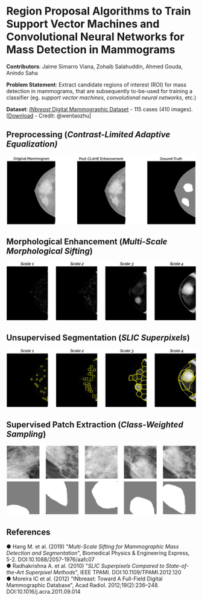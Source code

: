 # Region Proposal Algorithms to Train Support Vector Machines and Convolutional Neural Networks for Mass Detection in Mammograms

**Contributors**: Jaime Simarro Viana, Zohaib Salahuddin, Ahmed Gouda, Anindo Saha  

**Problem Statement**: Extract candidate regions of interest (ROI) for mass detection in mammograms, that are subsequently to-be-used for training a classifier (eg. *support vector machines*, *convolutional neural networks*, etc.) 
 
**Dataset**: [*INbreast* Digital Mammographic Dataset](https://pubmed.ncbi.nlm.nih.gov/22078258/) - 115 cases (410 images). [[Download](https://drive.google.com/file/d/19n-p9p9C0eCQA1ybm6wkMo-bbeccT_62/view) - Credit: @wentaozhu]
 
## Preprocessing (*Contrast-Limited Adaptive Equalization)*
![Preprocessing](reports/images/preprocessing.png)
   
     
## Morphological Enhancement (*Multi-Scale Morphological Sifting*)  
![MMS](reports/images/mms.png)

    
## Unsupervised Segmentation (*SLIC Superpixels*) 
![SLIC Superpixels](reports/images/slic.png) 
 

## Supervised Patch Extraction (*Class-Weighted Sampling*)
![Patch Extraction](reports/images/patch.png) 

## References
● Hang M. et al. (2019) "*Multi-Scale Sifting for Mammographic Mass Detection and Segmentation*", Biomedical Physics & Engineering Express, 5-2. DOI:10.1088/2057-1976/aafc07  
● Radhakrishna A. et al. (2010) "*SLIC Superpixels Compared to State-of-the-Art Superpixel Methods*", IEEE TPAMI. DOI:10.1109/TPAMI.2012.120  
● Moreira IC et al. (2012) "INbreast: Toward A Full-Field Digital Mammographic Database", Acad Radiol. 2012;19(2):236–248. DOI:10.1016/j.acra.2011.09.014
